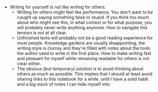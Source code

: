 - Writing for yourself is not like writing for others.
	- Writing for others might feel like performance. You don't want to be caught up saying something false or stupid. If you think too much about who might see this, in what context or for what purpose, you will probably never write anything anymore. How to navigate this tension is not at all clear.
	- Unfinished texts will probably not be a good reading experience for most people. Knowledge gardens are usually disappointing, the writing style is clumsy and they're filled with notes about the tools the author used to write in the first place. How to make writing fast and pleasant for myself while remaining readable for others is not clear either.
	- The obvious (but temporary) solution is to avoid thinking about others as much as possible. This implies that I should at least avoid sharing links to this notebook for a while, until I have a solid habit and a big stack of notes I can hide myself into.